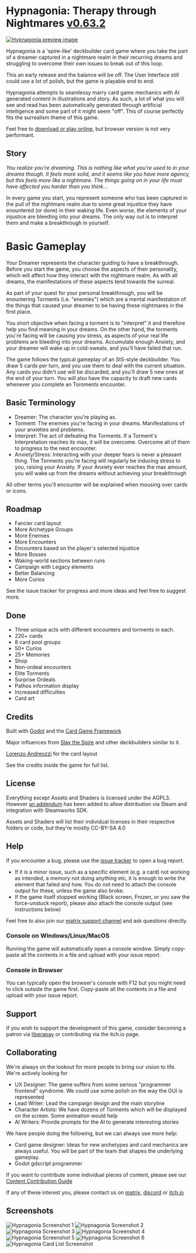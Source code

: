 # Hypnagonia: Therapy through Nightmares [v0.63.2](CHANGELOG.md)

[![Hypnagonia preview image](http://hypnagonia.dbzer0.com/hypnagonia_showcase.gif "Hypnagonia preview image")](https://www.youtube.com/watch?v=Oc1_G28q328)

Hypnagonia is a 'spire-like' deckbuilder card game where you take the part of a dreamer captured in a nightmare realm in their recurring dreams and struggling to overcome their own issues to break out of this loop.

This an early release and the balance will be off. The User Interface still could use a lot of polish, but the game is playable end to end.

Hypnagonia attempts to seamlessy marry card game mechanics with AI generated content in illustrations and story. As such, a lot of what you will see and read has been automatically generated through artificial intelligence and some part of it might seem "off". This of course perfectly fits the surrealism theme of this game.

Feel free to [download or play online](https://dbzer0.itch.io/hypnagonia), but browser version is not very performant.

## Story

*You realize you're dreaming. This is nothing like what you're used to in your dreams though. It feels more solid, and it seems like you have more agency, but this feels more like a nightmare. The things going on in your life must have affected you harder than you think...*

In every game you start, you represent someone who has been captured in the pull of the nightmare realm due to some great injustice they have enountered (or done) in their waking life. Even worse, the elements of your injustice are bleeding into your dreams. The only way out is to interpret them and make a breakthrough in yourself.

# Basic Gameplay

Your Dreamer represents the character guiding to have a breakthrough. Before you start the game, you choose the aspects of their personality, which will affect how they interact with the nightmare realm.
As with all dreams, the manifestations of these aspects tend towards the surreal.

As part of your quest for your personal breakthrough, you will be enountering Torments (i.e. "enemies") which are a mental manifestation of the things that caused your dreamer to be having these nightmares in the first place.

You short objective when facing a torment is to "interpret" it and therefore help you find meaning in your dreams. On the other hand, the torments you're facing will be causing you stress, as aspects of your real life problems are bleeding into your dreams. Accumulate enough Anxiety, and your dreamer will wake up in cold-sweats, and you'll have failed that run.

The game follows the typical gameplay of an StS-style deckbuilder. You draw 5 cards per turn, and you use them to deal with the current situation. Any cards you didn't use will be discarded, and you'll draw 5 new ones at the end of your turn. You will also have the capacity to draft new cards whenever you complete an Toroments encounter.

## Basic Terminology

* Dreamer: The character you're playing as.
* Torment: The enemies you're facing in your dreams. Manifestations of your anxieties and problems.
* Interpret: The act of defeating the Torments. If a Torment's Interpretation reaches its max, it will be overcome. Overcome all of them to progress to the next encounter.
* Anxiety/Stress: Interacting with your deeper fears is never a pleasant thing. The Torments you're facing will regularly be inducing stress to you, raising your Anxiety. If your Anxiety ever reaches the max amount, you will wake up from the dreams without achieving your breakthrough

All other terms you'll encounter will be explained when mousing over cards or icons.

## Roadmap

* Fancier card layout
* More Archetype Groups
* More Enemies
* More Encounters
* Encounters based on the player's selected injustice
* More Bosses
* Waking-world sections between runs
* Campaign with Legacy elements
* Better Balancing
* More Curios

See the issue tracker for progress and more ideas and feel free to suggest more.

## Done

* Three unique acts with different encounters and torments in each.
* 220+ cards
* 8 card pool groups
* 50+ Curios
* 25+ Memories
* Shop
* Non-ordeal encounters
* Elite Torments
* Surprise Ordeals
* Pathos information display
* Increased difficulties
* Card art

## Credits

Built with [Godot](https://godotengine.org/) and the [Card Game Framework](https://github.com/db0/godot-card-game-framework)

Major influences from [Slay the Spire](https://www.megacrit.com/) and other deckbuilders similar to it.

[Lorenzo Andreozzi](https://tornioduva.itch.io/) for the card layout

See the credits inside the game for full list.

## License

Everything except Assets and Shaders is licensed under the AGPL3. However [an addendum](ADDENDUM1) has been added to allow distribution via Steam and integration with Steamworks SDK.

Assets and Shaders will list their individual licenses in their respective folders or code, but they're mostly CC-BY-SA 4.0

## Help

If you encounter a bug, please use the [issue tracker](https://github.com/db0/hypnagonia/issues) to open a bug report.

* If it is a minor issue, such as a specific element (e.g. a card) not working as intended, a memory not doing anything etc, it is enough to write the element that failed and how. You do not need to attach the console output for these, unless the game also broke.
* If the game itself stopped working (Black screen, Frozen, or you saw the force-unstuck report), please also attach the console output (see instructions below)

Feel free to also join our [matrix support channel](https://matrix.to/#/#hypnagonia-support:matrix.org) and ask questions directly.

### Console on Windows/Linux/MacOS

Running the game will automatically open a console window. Simply copy-paste all the contents in a file and upload with your issue report.

### Console in Browser

You can typically open the browser's console with F12 but you might need to click outside the game first. Copy-paste all the contents in a file and upload with your issue report.

## Support

If you wish to support the development of this game, consider becoming a patron via [liberapay](https://liberapay.com/db0/) or contributing via the itch.io page.

## Collaborating

We're always on the lookout for more people to bring our vision to life. We're actively looking for

* UX Designer: The game suffers from some serious "programmer frontend" syndrome. We could use some polish on the way the GUI is represented
* Lead Writer: Lead the campaign design and the main storyline
* Character Artists: We have dozens of Torments which will be displayed on the screen. Some animation would help
* AI Writers: Provide prompts for the AI to generate interesting stories

We have people doing the following, but we can always use more help:

* Card game designer: Ideas for new archetypes and card mechanics are always useful. You will be part of the team that shapes the underlying gameplay.
* Godot gdscript programmer

If you want to contribute some individual pieces of content, please see our [Content Contribution Guide](CONTRIBUTING.md)

If any of these interest you, please contact us on [matrix](https://matrix.to/#/#hypnagonia:matrix.org), [discord](https://discord.gg/MqTMVDCbR3) or [itch.io](https://itch.io/t/1743902/looking-for-collaborators)

## Screenshots

![Hypnagonia Screenshot 1](preview.jpg "Hypnagonia Screenshot 1")
![Hypnagonia Screenshot 2](preview2.jpg "Hypnagonia Screenshot 2")
![Hypnagonia Screenshot 3](preview3.jpg "Hypnagonia Screenshot 3")
![Hypnagonia Screenshot 4](preview4.jpg "Hypnagonia Screenshot 4")
![Hypnagonia Screenshot 5](preview5.jpg "Hypnagonia Screenshot 5")
![Hypnagonia Screenshot 6](preview6.jpg "Hypnagonia Screenshot 6")
![Hypnagonia Card List Screenshot](preview_cards.jpg "Hypnagonia Card List Screenshot")
